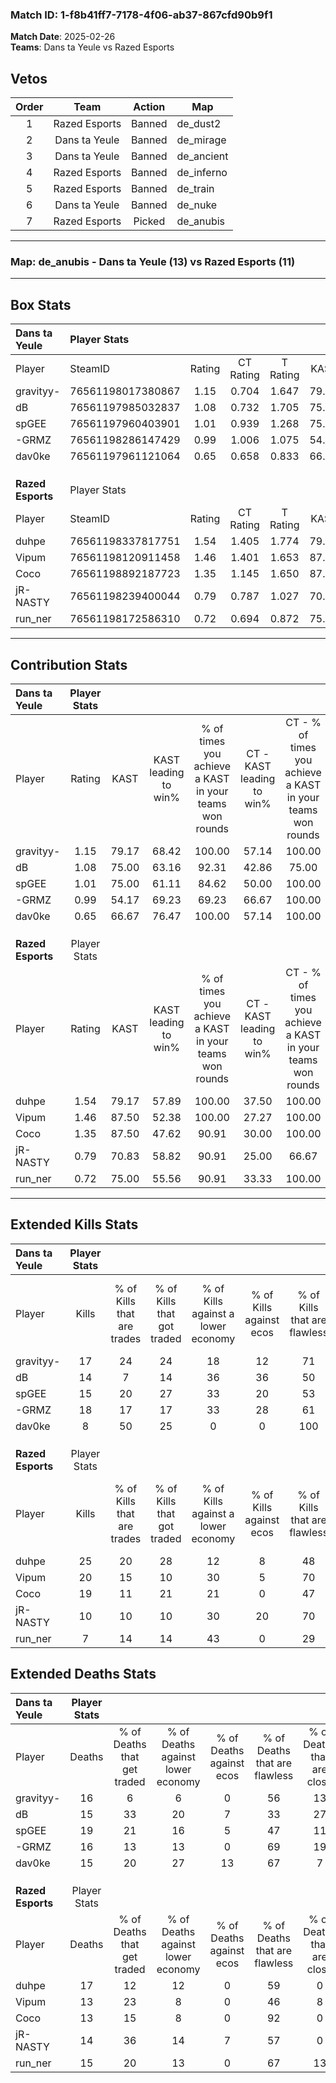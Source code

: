 ### Match ID: 1-f8b41ff7-7178-4f06-ab37-867cfd90b9f1  
**Match Date**: 2025-02-26  
**Teams**: Dans ta Yeule vs Razed Esports  

## Vetos  

| Order | Team | Action | Map |
| :---: | :--: | :----: | --- |
| 1 | Razed Esports | Banned | de_dust2 |
| 2 | Dans ta Yeule | Banned | de_mirage |
| 3 | Dans ta Yeule | Banned | de_ancient |
| 4 | Razed Esports | Banned | de_inferno |
| 5 | Razed Esports | Banned | de_train |
| 6 | Dans ta Yeule | Banned | de_nuke |
| 7 | Razed Esports | Picked | de_anubis |

---  

### **Map**: de_anubis - Dans ta Yeule (13) vs Razed Esports (11)  
---  

## Box Stats  

| **Dans ta Yeule** | Player Stats      |        |           |          |       |       |       |         |        |      |     |
| :- | :- | :-: | :-: | :-: | :-: | :-: | :-: | :-: | :-: | :-: | :-: |
| Player            | SteamID           | Rating | CT Rating | T Rating | KAST  |  ADR  | Kills | Assists | Deaths | K/D  | HS% |
| gravityy-         | 76561198017380867 |  1.15  |   0.704   |  1.647   | 79.17 | 72.6  |  17   |    4    |   16   | 1.06 | 70  |
| dB                | 76561197985032837 |  1.08  |   0.732   |  1.705   | 75.00 | 82.3  |  14   |    8    |   15   | 0.93 | 35  |
| spGEE             | 76561197960403901 |  1.01  |   0.939   |  1.268   | 75.00 | 78.1  |  15   |    9    |   19   | 0.79 | 53  |
| -GRMZ             | 76561198286147429 |  0.99  |   1.006   |  1.075   | 54.17 | 73.9  |  18   |    2    |   16   | 1.13 | 55  |
| dav0ke            | 76561197961121064 |  0.65  |   0.658   |  0.833   | 66.67 | 35.0  |   8   |    8    |   15   | 0.53 | 25  |
|                   |                   |        |           |          |       |       |       |         |        |      |     |
|                   |                   |        |           |          |       |       |       |         |        |      |     |
|                   |                   |        |           |          |       |       |       |         |        |      |     |
| **Razed Esports** | Player Stats      |        |           |          |       |       |       |         |        |      |     |
| Player            | SteamID           | Rating | CT Rating | T Rating | KAST  |  ADR  | Kills | Assists | Deaths | K/D  | HS% |
| duhpe             | 76561198337817751 |  1.54  |   1.405   |  1.774   | 79.17 | 112.3 |  25   |    5    |   17   | 1.47 | 80  |
| Vipum             | 76561198120911458 |  1.46  |   1.401   |  1.653   | 87.50 | 92.7  |  20   |    7    |   13   | 1.54 | 40  |
| Coco              | 76561198892187723 |  1.35  |   1.145   |  1.650   | 87.50 | 74.6  |  19   |    4    |   13   | 1.46 | 47  |
| jR-NASTY          | 76561198239400044 |  0.79  |   0.787   |  1.027   | 70.83 | 41.3  |  10   |    7    |   14   | 0.71 | 10  |
| run_ner           | 76561198172586310 |  0.72  |   0.694   |  0.872   | 75.00 | 46.8  |   7   |    9    |   15   | 0.47 | 100 |
---  

## Contribution Stats  

| **Dans ta Yeule** | Player Stats |       |                      |                                                        |                           |                                                             |                          |                                                            |
| :- | :-: | :-: | :-: | :-: | :-: | :-: | :-: | :-: |
| Player            |    Rating    | KAST  | KAST leading to win% | % of times you achieve a KAST in your teams won rounds | CT - KAST leading to win% | CT - % of times you achieve a KAST in your teams won rounds | T - KAST leading to win% | T - % of times you achieve a KAST in your teams won rounds |
| gravityy-         |     1.15     | 79.17 |        68.42         |                         100.00                         |           57.14           |                           100.00                            |          75.00           |                           100.00                           |
| dB                |     1.08     | 75.00 |        63.16         |                         92.31                          |           42.86           |                            75.00                            |          75.00           |                           100.00                           |
| spGEE             |     1.01     | 75.00 |        61.11         |                         84.62                          |           50.00           |                           100.00                            |          70.00           |                           77.78                            |
| -GRMZ             |     0.99     | 54.17 |        69.23         |                         69.23                          |           66.67           |                           100.00                            |          71.43           |                           55.56                            |
| dav0ke            |     0.65     | 66.67 |        76.47         |                         100.00                         |           57.14           |                           100.00                            |          90.00           |                           100.00                           |
|                   |              |       |                      |                                                        |                           |                                                             |                          |                                                            |
|                   |              |       |                      |                                                        |                           |                                                             |                          |                                                            |
|                   |              |       |                      |                                                        |                           |                                                             |                          |                                                            |
| **Razed Esports** | Player Stats |       |                      |                                                        |                           |                                                             |                          |                                                            |
| Player            |    Rating    | KAST  | KAST leading to win% | % of times you achieve a KAST in your teams won rounds | CT - KAST leading to win% | CT - % of times you achieve a KAST in your teams won rounds | T - KAST leading to win% | T - % of times you achieve a KAST in your teams won rounds |
| duhpe             |     1.54     | 79.17 |        57.89         |                         100.00                         |           37.50           |                           100.00                            |          72.73           |                           100.00                           |
| Vipum             |     1.46     | 87.50 |        52.38         |                         100.00                         |           27.27           |                           100.00                            |          80.00           |                           100.00                           |
| Coco              |     1.35     | 87.50 |        47.62         |                         90.91                          |           30.00           |                           100.00                            |          63.64           |                           87.50                            |
| jR-NASTY          |     0.79     | 70.83 |        58.82         |                         90.91                          |           25.00           |                            66.67                            |          88.89           |                           100.00                           |
| run_ner           |     0.72     | 75.00 |        55.56         |                         90.91                          |           33.33           |                           100.00                            |          77.78           |                           87.50                            |
---  

## Extended Kills Stats  

| **Dans ta Yeule** | Player Stats |                            |                            |                                    |                         |                              |                                 |                                       |                    |           |
| :- | :-: | :-: | :-: | :-: | :-: | :-: | :-: | :-: | :-: | :-: |
| Player            |    Kills     | % of Kills that are trades | % of Kills that got traded | % of Kills against a lower economy | % of Kills against ecos | % of Kills that are flawless | % of Kills that are close duels | % of Kills that are assisted by flash | Pistol Round Kills | AWP Kills |
| gravityy-         |      17      |             24             |             24             |                 18                 |           12            |              71              |                6                |                   0                   |         4          |     3     |
| dB                |      14      |             7              |             14             |                 36                 |           36            |              50              |                7                |                   0                   |         3          |     0     |
| spGEE             |      15      |             20             |             27             |                 33                 |           20            |              53              |                0                |                   7                   |         1          |     0     |
| -GRMZ             |      18      |             17             |             17             |                 33                 |           28            |              61              |                6                |                   0                   |         2          |     0     |
| dav0ke            |      8       |             50             |             25             |                 0                  |            0            |             100              |                0                |                   0                   |         0          |     1     |
|                   |              |                            |                            |                                    |                         |                              |                                 |                                       |                    |           |
|                   |              |                            |                            |                                    |                         |                              |                                 |                                       |                    |           |
|                   |              |                            |                            |                                    |                         |                              |                                 |                                       |                    |           |
| **Razed Esports** | Player Stats |                            |                            |                                    |                         |                              |                                 |                                       |                    |           |
| Player            |    Kills     | % of Kills that are trades | % of Kills that got traded | % of Kills against a lower economy | % of Kills against ecos | % of Kills that are flawless | % of Kills that are close duels | % of Kills that are assisted by flash | Pistol Round Kills | AWP Kills |
| duhpe             |      25      |             20             |             28             |                 12                 |            8            |              48              |               20                |                  12                   |         3          |     0     |
| Vipum             |      20      |             15             |             10             |                 30                 |            5            |              70              |                5                |                  15                   |         0          |     0     |
| Coco              |      19      |             11             |             21             |                 21                 |            0            |              47              |               26                |                   5                   |         1          |     0     |
| jR-NASTY          |      10      |             10             |             10             |                 30                 |           20            |              70              |                0                |                  10                   |         0          |     0     |
| run_ner           |      7       |             14             |             14             |                 43                 |            0            |              29              |               14                |                  14                   |         0          |     0     |
## Extended Deaths Stats  

| **Dans ta Yeule** | Player Stats |                             |                                   |                          |                               |                            |                           |               |
| :- | :-: | :-: | :-: | :-: | :-: | :-: | :-: | :-: |
| Player            |    Deaths    | % of Deaths that get traded | % of Deaths against lower economy | % of Deaths against ecos | % of Deaths that are flawless | % of Deaths that are close | % of Deaths while blinded | Deaths to AWP |
| gravityy-         |      16      |              6              |                 6                 |            0             |              56               |             13             |             6             |       0       |
| dB                |      15      |             33              |                20                 |            7             |              33               |             27             |            13             |       0       |
| spGEE             |      19      |             21              |                16                 |            5             |              47               |             11             |             5             |       0       |
| -GRMZ             |      16      |             13              |                13                 |            0             |              69               |             19             |            13             |       0       |
| dav0ke            |      15      |             20              |                27                 |            13            |              67               |             7              |            20             |       0       |
|                   |              |                             |                                   |                          |                               |                            |                           |               |
|                   |              |                             |                                   |                          |                               |                            |                           |               |
|                   |              |                             |                                   |                          |                               |                            |                           |               |
| **Razed Esports** | Player Stats |                             |                                   |                          |                               |                            |                           |               |
| Player            |    Deaths    | % of Deaths that get traded | % of Deaths against lower economy | % of Deaths against ecos | % of Deaths that are flawless | % of Deaths that are close | % of Deaths while blinded | Deaths to AWP |
| duhpe             |      17      |             12              |                12                 |            0             |              59               |             0              |             0             |       2       |
| Vipum             |      13      |             23              |                 8                 |            0             |              46               |             8              |             0             |       1       |
| Coco              |      13      |             15              |                 8                 |            0             |              92               |             0              |             0             |       1       |
| jR-NASTY          |      14      |             36              |                14                 |            7             |              57               |             0              |             0             |       0       |
| run_ner           |      15      |             20              |                13                 |            0             |              67               |             13             |             7             |       0       |
